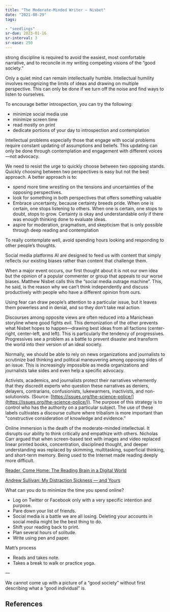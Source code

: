 ```yaml
---
title: "The Moderate-Minded Writer — Nisbet"
date: "2021-08-29"
tags:

- "seedlings"
sr-due: 2023-01-16
sr-interval: 3
sr-ease: 250
---
```


strong discipline is required to avoid the easiest, most comfortable narrative, and to reconcile in my writing competing visions of the “good society.”

Only a quiet mind can remain intellectually humble. Intellectual humility involves recognizing the limits of ideas and drawing on multiple perspective. This can only be done if we turn off the noise and find ways to listen to ourselves.

To encourage better introspection, you can try the following:

- minimize social media use
- minimize screen time
- read mostly on print
- dedicate portions of your day to introspection and contemplation

Intellectual problems especially those that engage with social problems require constant updating of assumptions and beliefs. This updating can only be done through contemplation and engagement with different voices—not advocacy.

We need to resist the urge to quickly choose between two opposing stands. Quickly choosing between two perspectives is easy but not the best approach. A better approach is to:

- spend more time wrestling on the tensions and uncertainties of the opposing perspectives.
- look for something in both perspectives that offers something valuable
- Embrace uncertainty, because certainty breeds pride. When one is certain, one stops listening to others. When one is certain, one stops to doubt, stops to grow. Certainty is okay and understandable only if there was enough thinking done to evaluate ideas.
- aspire for moderation, pragmatism, and skepticism that is only possible through deep reading and contemplation

To really contemplate well, avoid spending hours looking and responding to other people’s thoughts.

Social media platforms AI are designed to feed us with content that simply reflects our existing biases rather than content that challenge them.

When a major event occurs, our first thought about it is not our own idea but the opinion of a popular commenter or group that appeals to our worse biases. Matthew Nisbet calls this the “social media outrage machine”. This, he said, is the reason why we can’t think independently and discuss productively with people who have a different opinion from ours.

Using fear can draw people’s attention to a particular issue, but it leaves them powerless and in denial, and so they don’t take real action.

Discourses among opposite views are often reduced into a Manichean storyline where good fights evil. This demonization of the other prevents what Nisbet hopes to happen—drawing best ideas from all factions (center-right, center-left, and left). This is particularly the tendency of progressives. Progressives see a problem as a battle to prevent disaster and transform the world into their version of an ideal society.

Normally, we should be able to rely on news organizations and journalists to scrutinize bad thinking and political maneuvering among opposing sides of an issue. This is increasingly impossible as media organizations and journalists take sides and even help a specific advocacy.

Activists, academics, and journalists protect their narratives vehemently that they discredit experts who question these narratives as deniers, delayers, contrarians, confusionists, lukewarmers, inactivists, and non-solutionists. (Source: [https://issues.org/the-science-police/](https://issues.org/the-science-police/)). The purpose of this strategy is to control who has the authority on a particular subject. The use of these labels cultivates a discourse culture where tribalism is more important than "constructive consideration of knowledge and evidence.”

Online immersion is the death of the moderate-minded intellectual. It disrupts our ability to think critically and empathize with others. Nicholas Carr argued that when screen-based text with images and video replaced linear printed books, concentration, disciplined thought, and deeper understanding was replaced by skimming, multitasking, superficial thinking, and short-term memory. Being used to the Internet made reading deeply more difficult.

[Reader, Come Home: The Reading Brain in a Digital World](https://www.amazon.com/Reader-Come-Home-Reading-Digital/dp/0062388789)

[Andrew Sullivan: My Distraction Sickness — and Yours](https://nymag.com/intelligencer/2016/09/andrew-sullivan-my-distraction-sickness-and-yours.html)

What can you do to minimize the time you spend online?

- Log on Twitter or Facebook only with a very specific intention and purpose.
- Pare down your list of friends.
- Social media is a battle we are all losing. Deleting your accounts in social media might be the best thing to do.
- Shift your reading back to print.
- Plan several hours of solitude.
- Write using pen and paper.

Matt’s process

- Reads and takes note.
- Takes a break to walk or practice yoga.

—

We cannot come up with a picture of a “good society” without first describing what a “good individual” is.

## References

